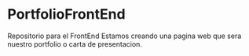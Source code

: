 # PortfolioFrontEnd
Repositorio para el FrontEnd
Estamos creando una pagina web que sera nuestro portfolio o carta de presentacion.
